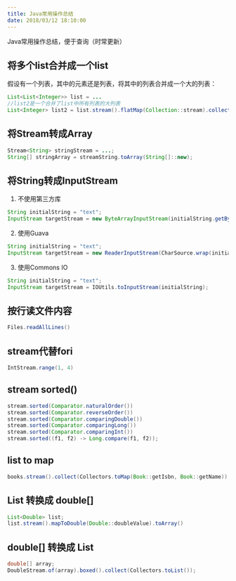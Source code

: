 ```yaml
---
title: Java常用操作总结
date: 2018/03/12 18:10:00
---
```


Java常用操作总结，便于查询（时常更新）

<!-- more -->

## 将多个list合并成一个list

假设有一个列表，其中的元素还是列表，将其中的列表合并成一个大的列表：

```java
List<List<Integer>> list = ...
//list2是一个合并了list中所有列表的大列表
List<Integer> list2 = list.stream().flatMap(Collection::stream).collect(Collectors.toList()); 
```

## 将Stream转成Array

```java
Stream<String> stringStream = ...;
String[] stringArray = streamString.toArray(String[]::new);
```

## 将String转成InputStream

1. 不使用第三方库

```java
String initialString = "text";
InputStream targetStream = new ByteArrayInputStream(initialString.getBytes());
```

2. 使用Guava

```java
String initialString = "text";
InputStream targetStream = new ReaderInputStream(CharSource.wrap(initialString).openStream());
```

3. 使用Commons IO

```java
String initialString = "text";
InputStream targetStream = IOUtils.toInputStream(initialString);
```

## 按行读文件内容

```java
Files.readAllLines()
```

## stream代替fori

```java
IntStream.range(1, 4)
```

## stream sorted()

```java
stream.sorted(Comparator.naturalOrder())
stream.sorted(Comparator.reverseOrder())
stream.sorted(Comparator.comparingDouble())
stream.sorted(Comparator.comparingLong())
stream.sorted(Comparator.comparingInt())
stream.sorted((f1, f2) -> Long.compare(f1, f2));
```

## list to map 

```java
books.stream().collect(Collectors.toMap(Book::getIsbn, Book::getName));
```

## List<Double> 转换成 double[]

```java
List<Double> list;
list.stream().mapToDouble(Double::doubleValue).toArray()
```

## double[] 转换成 List<Double>

```java
double[] array;
DoubleStream.of(array).boxed().collect(Collectors.toList());
```






















